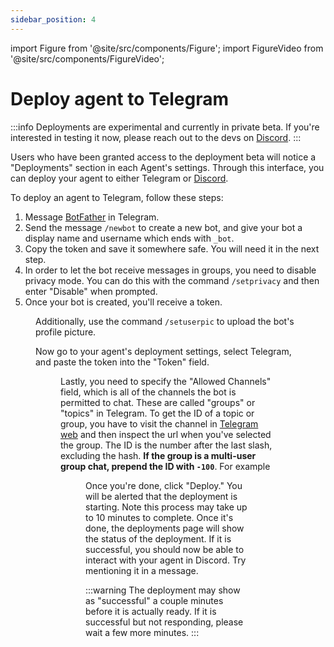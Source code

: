 ```yaml
---
sidebar_position: 4
---
```


import Figure from '@site/src/components/Figure';
import FigureVideo from '@site/src/components/FigureVideo';

# Deploy agent to Telegram

:::info 
Deployments are experimental and currently in private beta. If you're interested in testing it now, please reach out to the devs on [Discord](https://discord.com/invite/4dSYwDT).
:::

Users who have been granted access to the deployment beta will notice a "Deployments" section in each Agent's settings. Through this interface, you can deploy your agent to either Telegram or [Discord](/docs/guides/discord).

To deploy an agent to Telegram, follow these steps:

1. Message [BotFather](https://t.me/botfather) in Telegram.
2. Send the message `/newbot` to create a new bot, and give your bot a display name and username which ends with `_bot`.
3. Copy the token and save it somewhere safe. You will need it in the next step.
4. In order to let the bot receive messages in groups, you need to disable privacy mode. You can do this with the command `/setprivacy` and then enter "Disable" when prompted.
5. Once your bot is created, you'll receive a token.

<Figure src="/img/telegram1.jpg" caption="Creating a new bot in Telegram" />

Additionally, use the command `/setuserpic` to upload the bot's profile picture.

Now go to your agent's deployment settings, select Telegram, and paste the token into the "Token" field.

<Figure src="/img/telegram_deployment.jpg" caption="Enter the token and click 'Deploy'" />

Lastly, you need to specify the "Allowed Channels" field, which is all of the channels the bot is permitted to chat. These are called "groups" or "topics" in Telegram. To get the ID of a topic or group, you have to visit the channel in [Telegram web](https://web.telegram.org/) and then inspect the url when you've selected the group. The ID is the number after the last slash, excluding the hash. **If the group is a multi-user group chat, prepend the ID with `-100`**. For example 

<Figure src="/img/telegram2.jpg" caption="Notice the ID of the group is `-1002155286223` (-100, then the group ID)" />

Once you're done, click "Deploy." You will be alerted that the deployment is starting. Note this process may take up to 10 minutes to complete. Once it's done, the deployments page will show the status of the deployment. If it is successful, you should now be able to interact with your agent in Discord. Try mentioning it in a message.

:::warning
The deployment may show as "successful" a couple minutes before it is actually ready. If it is successful but not responding, please wait a few more minutes.
:::
